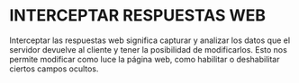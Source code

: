 # INTERCEPTAR RESPUESTAS WEB

Interceptar las respuestas web significa capturar y analizar los datos que el servidor devuelve al cliente y tener la posibilidad de modificarlos. Esto nos permite modificar como luce la página web, como habilitar o deshabilitar ciertos campos ocultos.